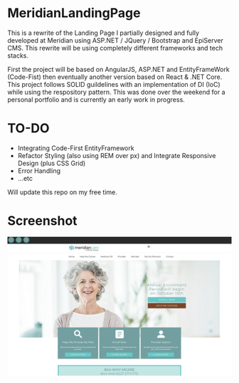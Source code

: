 # MeridianLandingPage

This is a rewrite of the Landing Page I partially designed and fully developed at Meridian using ASP.NET / JQuery / Bootstrap and EpiServer CMS.
This rewrite will be using completely different frameworks and tech stacks.

First the project will be based on AngularJS, ASP.NET and EntityFrameWork (Code-Fist) then eventually another version based on React & .NET Core.
This project follows SOLID guildelines with an implementation of DI (IoC) while using the respository pattern.
This was done over the weekend for a personal portfolio and is currently an early work in progress.

# TO-DO
- Integrating Code-First EntityFramework
- Refactor Styling (also using REM over px) and Integrate Responsive Design (plus CSS Grid)
- Error Handling
- ...etc

Will update this repo on my free time.


# Screenshot
![Screenshot](Meridian/Docs/wip.png)
